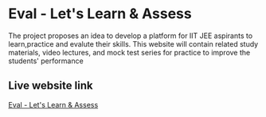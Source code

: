 # Eval - Let's Learn & Assess
The project proposes an idea to develop a platform for IIT JEE aspirants to
learn,practice and evalute their skills.
This website will contain related study materials, video lectures, and mock test series
for practice to improve the students' performance

## Live website link
[Eval - Let's Learn & Assess](https://rohanbhardwaj.github.io/Eval/)
